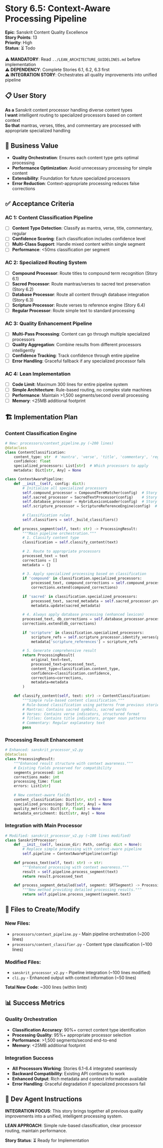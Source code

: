 # Story 6.5: Context-Aware Processing Pipeline

**Epic**: Sanskrit Content Quality Excellence  
**Story Points**: 13  
**Priority**: High  
**Status**: ⏳ Todo

⚠️ **MANDATORY**: Read `../LEAN_ARCHITECTURE_GUIDELINES.md` before implementation  
⚠️ **DEPENDENCY**: Complete Stories 6.1, 6.2, 6.3 first  
⚠️ **INTEGRATION STORY**: Orchestrates all quality improvements into unified pipeline

## 📋 User Story

**As a** Sanskrit content processor handling diverse content types  
**I want** intelligent routing to specialized processors based on content context  
**So that** mantras, verses, titles, and commentary are processed with appropriate specialized handling

## 🎯 Business Value

- **Quality Orchestration**: Ensures each content type gets optimal processing
- **Performance Optimization**: Avoid unnecessary processing for simple content  
- **Extensibility**: Foundation for future specialized processors
- **Error Reduction**: Context-appropriate processing reduces false corrections

## ✅ Acceptance Criteria

### **AC 1: Content Classification Pipeline**
- [ ] **Content Type Detection**: Classify as mantra, verse, title, commentary, regular
- [ ] **Confidence Scoring**: Each classification includes confidence level
- [ ] **Multi-Class Support**: Handle mixed content within single segment
- [ ] **Performance**: <50ms classification per segment

### **AC 2: Specialized Routing System**
- [ ] **Compound Processor**: Route titles to compound term recognition (Story 6.1)
- [ ] **Sacred Processor**: Route mantras/verses to sacred text preservation (Story 6.2)
- [ ] **Database Processor**: Route all content through database integration (Story 6.3)
- [ ] **Scripture Processor**: Route verses to reference engine (Story 6.4)
- [ ] **Regular Processor**: Route simple text to standard processing

### **AC 3: Quality Enhancement Pipeline**
- [ ] **Multi-Pass Processing**: Content can go through multiple specialized processors
- [ ] **Quality Aggregation**: Combine results from different processors intelligently  
- [ ] **Confidence Tracking**: Track confidence through entire pipeline
- [ ] **Error Handling**: Graceful fallback if any specialized processor fails

### **AC 4: Lean Implementation**
- [ ] **Code Limit**: Maximum 300 lines for entire pipeline system
- [ ] **Simple Architecture**: Rule-based routing, no complex state machines
- [ ] **Performance**: Maintain >1,500 segments/second overall processing
- [ ] **Memory**: <25MB additional footprint

## 🏗️ Implementation Plan

### **Content Classification Engine**
```python
# New: processors/context_pipeline.py (~200 lines)
@dataclass
class ContentClassification:
    content_type: str  # 'mantra', 'verse', 'title', 'commentary', 'regular'
    confidence: float
    specialized_processors: List[str]  # Which processors to apply
    metadata: Dict[str, Any] = None

class ContextAwarePipeline:
    def __init__(self, config: dict):
        # Initialize all specialized processors
        self.compound_processor = CompoundTermMatcher(config)  # Story 6.1
        self.sacred_processor = SacredTextProcessor(config)    # Story 6.2
        self.database_processor = HybridLexiconLoader(config)  # Story 6.3
        self.scripture_processor = ScriptureReferenceEngine(config)  # Story 6.4
        
        # Classification rules
        self.classifiers = self._build_classifiers()
        
    def process_segment(self, text: str) -> ProcessingResult:
        """Main pipeline orchestration."""
        # 1. Classify content type
        classification = self.classify_content(text)
        
        # 2. Route to appropriate processors
        processed_text = text
        corrections = []
        metadata = {}
        
        # 3. Apply specialized processing based on classification
        if 'compound' in classification.specialized_processors:
            processed_text, compound_corrections = self.compound_processor.process(processed_text)
            corrections.extend(compound_corrections)
            
        if 'sacred' in classification.specialized_processors:
            processed_text, sacred_metadata = self.sacred_processor.process(processed_text)
            metadata.update(sacred_metadata)
            
        # 4. Always apply database processing (enhanced lexicon)
        processed_text, db_corrections = self.database_processor.process(processed_text)
        corrections.extend(db_corrections)
        
        if 'scripture' in classification.specialized_processors:
            scripture_refs = self.scripture_processor.identify_verses(processed_text)
            metadata['scripture_references'] = scripture_refs
            
        # 5. Generate comprehensive result
        return ProcessingResult(
            original_text=text,
            processed_text=processed_text,
            content_type=classification.content_type,
            confidence=classification.confidence,
            corrections=corrections,
            metadata=metadata
        )
        
    def classify_content(self, text: str) -> ContentClassification:
        """Simple rule-based content classification."""
        # Rule-based classification using patterns from previous stories
        # Mantras: Contains sacred symbols, sacred words
        # Verses: Contains verse indicators, structured format
        # Titles: Contains title indicators, proper noun patterns
        # Commentary: Regular explanatory text
        pass
```

### **Processing Result Enhancement**
```python
# Enhanced: sanskrit_processor_v2.py 
@dataclass
class ProcessingResult:
    """Enhanced result structure with context awareness."""
    # Existing fields preserved for compatibility
    segments_processed: int
    corrections_made: int
    processing_time: float
    errors: List[str]
    
    # New context-aware fields
    content_classification: Dict[str, str] = None
    specialized_processing: Dict[str, Any] = None
    quality_metrics: Dict[str, float] = None
    metadata_enrichment: Dict[str, Any] = None
```

### **Integration with Main Processor**
```python
# Modified: sanskrit_processor_v2.py (~100 lines modified)
class SanskritProcessor:
    def __init__(self, lexicon_dir: Path, config: dict = None):
        # Replace simple processing with context-aware pipeline
        self.pipeline = ContextAwarePipeline(config)
        
    def process_text(self, text: str) -> str:
        """Enhanced processing with context awareness."""
        result = self.pipeline.process_segment(text)
        return result.processed_text
        
    def process_segment_detailed(self, segment: SRTSegment) -> ProcessingResult:
        """New method providing detailed processing results."""
        return self.pipeline.process_segment(segment.text)
```

## 📁 Files to Create/Modify

### **New Files:**
- `processors/context_pipeline.py` - Main pipeline orchestration (~200 lines)
- `processors/content_classifier.py` - Content type classification (~100 lines)

### **Modified Files:**
- `sanskrit_processor_v2.py` - Pipeline integration (~100 lines modified)
- `cli.py` - Enhanced output with context information (~50 lines)

**Total New Code**: ~300 lines (within limit)

## 📊 Success Metrics

### **Quality Orchestration**
- **Classification Accuracy**: 90%+ correct content type identification
- **Processing Quality**: 95%+ appropriate processor selection
- **Performance**: >1,500 segments/second end-to-end
- **Memory**: <25MB additional footprint

### **Integration Success**
- **All Processors Working**: Stories 6.1-6.4 integrated seamlessly
- **Backward Compatibility**: Existing API continues to work
- **Enhanced Output**: Rich metadata and context information available
- **Error Handling**: Graceful degradation if specialized processors fail

## 🤖 Dev Agent Instructions

**INTEGRATION FOCUS**: This story brings together all previous quality improvements into a unified, intelligent processing system.

**LEAN APPROACH**: Simple rule-based classification, clear processor routing, maintain performance.

**Story Status**: ⏳ Ready for Implementation